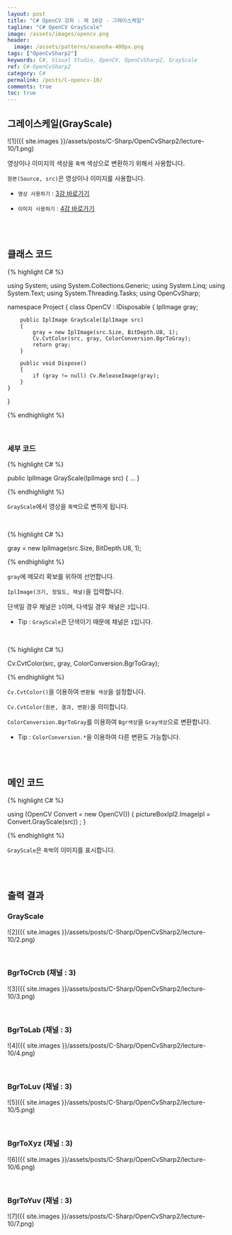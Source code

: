 ```yaml
---
layout: post
title: "C# OpenCV 강좌 : 제 10강 - 그레이스케일"
tagline: "C# OpenCV GrayScale"
image: /assets/images/opencv.png
header:
  image: /assets/patterns/asanoha-400px.png
tags: ["OpenCvSharp2"]
keywords: C#, Visual Studio, OpenCV, OpenCvSharp2, GrayScale
ref: C#-OpenCvSharp2
category: C#
permalink: /posts/C-opencv-10/
comments: true
toc: true
---
```


## 그레이스케일(GrayScale)

![1]({{ site.images }}/assets/posts/C-Sharp/OpenCvSharp2/lecture-10/1.png)

영상이나 이미지의 색상을 `흑백` 색상으로 변환하기 위해서 사용합니다.

`원본(Source, src)`은 영상이나 이미지를 사용합니다.

- `영상 사용하기` : [3강 바로가기][3강]

- `이미지 사용하기` : [4강 바로가기][4강]

<br>
<br>

## 클래스 코드

{% highlight C# %}

using System;
using System.Collections.Generic;
using System.Linq;
using System.Text;
using System.Threading.Tasks;
using OpenCvSharp;

namespace Project
{
    class OpenCV : IDisposable
    {
        IplImage gray;
            
        public IplImage GrayScale(IplImage src)
        {
            gray = new IplImage(src.Size, BitDepth.U8, 1);
            Cv.CvtColor(src, gray, ColorConversion.BgrToGray);
            return gray;
        }
            
        public void Dispose()
        {
            if (gray != null) Cv.ReleaseImage(gray);
        }
    }
}

{% endhighlight %}

<br>

### 세부 코드

{% highlight C# %}

public IplImage GrayScale(IplImage src)
{
    ...
}

{% endhighlight %}

`GrayScale`에서 영상을 `흑백`으로 변하게 됩니다.

<br>

{% highlight C# %}

gray = new IplImage(src.Size, BitDepth.U8, 1);

{% endhighlight %}

`gray`에 메모리 확보를 위하여 선언합니다.

`IplImage(크기, 정밀도, 채널)`을 입력합니다.

단색일 경우 채널은 `1`이며, 다색일 경우 채널은 `3`입니다.

- Tip : `GrayScale`은 단색이기 때문에 채널은 `1`입니다.

<br>

{% highlight C# %}

Cv.CvtColor(src, gray, ColorConversion.BgrToGray);

{% endhighlight %}

`Cv.CvtColor()`을 이용하여 `변환될 색상`을 설정합니다.

`Cv.CvtColor(원본, 결과, 변환)`을 의미합니다.

`ColorConversion.BgrToGray`를 이용하여 `Bgr색상`을 `Gray색상`으로 변환합니다.
    
- Tip : `ColorConversion.*`을 이용하여 다른 변환도 가능합니다.

<br>
<br>

## 메인 코드

{% highlight C# %}

using (OpenCV Convert = new OpenCV())
{
    pictureBoxIpl2.ImageIpl = Convert.GrayScale(src)) ;
}

{% endhighlight %}

`GrayScale`은 `흑백`의 이미지를 표시합니다.

<br>
<br>

## 출력 결과

### GrayScale

![2]({{ site.images }}/assets/posts/C-Sharp/OpenCvSharp2/lecture-10/2.png)

<br>

### BgrToCrcb (채널 : 3)

![3]({{ site.images }}/assets/posts/C-Sharp/OpenCvSharp2/lecture-10/3.png)

<br>

### BgrToLab (채널 : 3)

![4]({{ site.images }}/assets/posts/C-Sharp/OpenCvSharp2/lecture-10/4.png)

<br>

### BgrToLuv (채널 : 3)

![5]({{ site.images }}/assets/posts/C-Sharp/OpenCvSharp2/lecture-10/5.png)

<br>

### BgrToXyz (채널 : 3)

![6]({{ site.images }}/assets/posts/C-Sharp/OpenCvSharp2/lecture-10/6.png)

<br>

### BgrToYuv (채널 : 3)

![7]({{ site.images }}/assets/posts/C-Sharp/OpenCvSharp2/lecture-10/7.png)

[3강]: https://076923.github.io/posts/C-opencv-3/
[4강]: https://076923.github.io/posts/C-opencv-4/
